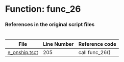 # Function: func_26 
### References in the original script files

#

| File | Line Number | Reference code |
| --- | --- | --- |
| [e_onship.tsct](../../../out/e_onship.tsct#L205) | 205 | call func_26() |
